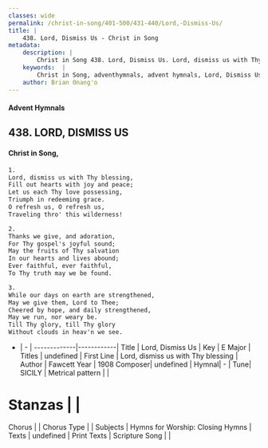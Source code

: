 ```yaml
---
classes: wide
permalink: /christ-in-song/401-500/431-440/Lord,-Dismiss-Us/
title: |
    438. Lord, Dismiss Us - Christ in Song
metadata:
    description: |
        Christ in Song 438. Lord, Dismiss Us. Lord, dismiss us with Thy blessing, Fill out hearts with joy and peace; Let us each Thy love possessing, Triumph in redeeming grace. O refresh us, O refresh us, Traveling thro' this wilderness!
    keywords:  |
        Christ in Song, adventhymnals, advent hymnals, Lord, Dismiss Us, Lord, dismiss us with Thy blessing. 
    author: Brian Onang'o
---
```


#### Advent Hymnals
## 438. LORD, DISMISS US
####  Christ in Song,

```txt
1.
Lord, dismiss us with Thy blessing,
Fill out hearts with joy and peace;
Let us each Thy love possessing,
Triumph in redeeming grace.
O refresh us, O refresh us,
Traveling thro' this wilderness!

2.
Thanks we give, and adoration,
For Thy gospel's joyful sound;
May the fruits of Thy salvation
In our hearts and lives abound;
Ever faithful, ever faithful,
To Thy truth may we be found.

3.
While our days on earth are strengthened,
May we give them, Lord to Thee;
Cheered by hope, and daily strengthened,
May we run, nor weary be.
Till Thy glory, till Thy glory
Without clouds in heav'n we see.


```

- |   -  |
-------------|------------|
Title | Lord, Dismiss Us |
Key | E Major |
Titles | undefined |
First Line | Lord, dismiss us with Thy blessing |
Author | Fawcett
Year | 1908
Composer| undefined |
Hymnal|  - |
Tune| SICILY |
Metrical pattern | |
# Stanzas |  |
Chorus |  |
Chorus Type |  |
Subjects | Hymns for Worship: Closing Hymns |
Texts | undefined |
Print Texts | 
Scripture Song |  |
    
